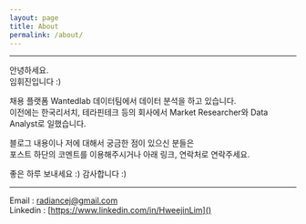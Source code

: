 ```yaml
---
layout: page
title: About
permalink: /about/
---
```

   
-----  
   
안녕하세요.   
임휘진입니다 :)

채용 플랫폼 Wantedlab 데이터팀에서 데이터 분석을 하고 있습니다.  
이전에는 한국리서치, 테라핀테크 등의 회사에서 Market Researcher와 Data Analyst로 일했습니다. 

블로그 내용이나 저에 대해서 궁금한 점이 있으신 분들은  
포스트 하단의 코멘트를 이용해주시거나 아래 링크, 연락처로 연락주세요.

좋은 하루 보내세요 :)
감사합니다 :)  
   
-----
   
Email : radiancej@gmail.com   
Linkedin : [https://www.linkedin.com/in/HweejinLim]()


